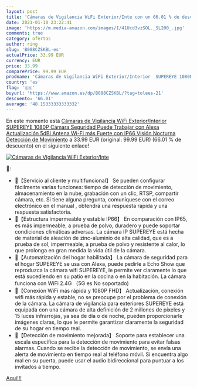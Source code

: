 ```yaml
---
layout: post
title: 'Cámaras de Vigilancia WiFi Exterior/Inte con un 66.01 % de descuento'
date: 2021-01-10 23:22:41
image: 'https://m.media-amazon.com/images/I/41Ucd3vzSOL._SL200_.jpg'
comments: true
category: ofertas
author: ring
slug: 'B088CZSKBL-es'
actualPrice: 33.99 EUR
currency: EUR
price: 33.99
comparePrice: 99.99 EUR
prodname: 'Cámaras de Vigilancia WiFi Exterior/Interior  SUPEREYE 1080P Cámara Seguridad Puede Trabajar con Alexa  Actualización 5dBi Antena Wi-Fi más Fuerte  con IP66  Visión Nocturna  Detección de Movimiento'
country: 'es'
flag: '🇪🇸'
buyurl: 'https://www.amazon.es/dp/B088CZSKBL/?tag=tolees-21'
descuento: '66.01'
average: '48.15333333333332'
---
```


En este momento está [Cámaras de Vigilancia WiFi Exterior/Interior  SUPEREYE 1080P Cámara Seguridad Puede Trabajar con Alexa  Actualización 5dBi Antena Wi-Fi más Fuerte  con IP66  Visión Nocturna  Detección de Movimiento](https://www.amazon.es/dp/B088CZSKBL/?tag=tolees-21) a 33.99 EUR (original: 99.99 EUR) (66.01 %  de descuento) en el siguiente enlace!

[![Cámaras de Vigilancia WiFi Exterior/Inte](https://m.media-amazon.com/images/I/41Ucd3vzSOL._SL200_.jpg)](https://www.amazon.es/dp/B088CZSKBL/?tag=tolees-21)

🔎:

- 🎁【Servicio al cliente y multifuncional】 Se pueden configurar fácilmente varias funciones: tiempo de detección de movimiento, almacenamiento en la nube, grabación con un clic, RTSP, compartir cámara, etc. Si tiene alguna pregunta, comuníquese con el correo electrónico en el manual , obtendrá una respuesta rápida y una respuesta satisfactoria.
- 🎁【Estructura impermeable y estable IP66】 En comparación con IP65, es más impermeable, a prueba de polvo, duradero y puede soportar condiciones climáticas adversas. La cámara IP SUPEREYE está hecha de material de aleación de zinc-aluminio de alta calidad, que es a prueba de sol, impermeable, a prueba de polvo y resistente al calor, lo que prolonga en gran medida la vida útil de la cámara.
- 🎁【Automatización del hogar habilitada】 La cámara de seguridad para el hogar SUPEREYE se usa con Alexa, puede pedirle a Echo Show que reproduzca la cámara wifi SUPEREYE, le permite ver claramente lo que está sucediendo en su patio en la cocina o en la habitación. La cámara funciona con WiFi 2.4G （5G es No soportado)
- 🎁【Conexión WiFi más rápida y 1080P FHD】 Actualización, conexión wifi más rápida y estable, no se preocupe por el problema de conexión de la cámara. La cámara de vigilancia para exteriores SUPEREYE está equipada con una cámara de alta definición de 2 millones de píxeles y 15 luces infrarrojas, ya sea de día o de noche, pueden proporcionarle imágenes claras, lo que le permite garantizar claramente la seguridad de su hogar en tiempo real.
- 🎁【Detección de movimiento mejorada】 Soporte para establecer una escala específica para la detección de movimiento para evitar falsas alarmas. Cuando se recibe la detección de movimiento, se envía una alerta de movimiento en tiempo real al teléfono móvil. Si encuentra algo mal en su puerta, puede usar el audio bidireccional para puntuar a los invitados a tiempo.

[Aquí!!!](https://www.amazon.es/dp/B088CZSKBL/?tag=tolees-21)
